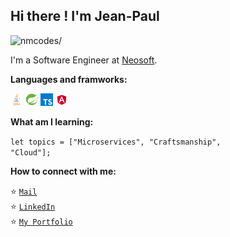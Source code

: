 ## Hi there ! I'm Jean-Paul

<p align="left"> <img src=https://komarev.com/ghpvc/?username=nmcodes alt=nmcodes/></p>

I'm a Software Engineer at <a href="https://www.neosoft.fr" target="_blank" rel="noopener noreferrer">Neosoft</a>.



**Languages and framworks:**  

<code><img height="20" src="https://raw.githubusercontent.com/github/explore/80688e429a7d4ef2fca1e82350fe8e3517d3494d/topics/java/java.png"></code>
<code><img height="20" src="https://raw.githubusercontent.com/github/explore/80688e429a7d4ef2fca1e82350fe8e3517d3494d/topics/spring-boot/spring-boot.png"></code>
<code><img height="20" src="https://raw.githubusercontent.com/github/explore/80688e429a7d4ef2fca1e82350fe8e3517d3494d/topics/typescript/typescript.png"></code>
<code><img height="20" src="https://raw.githubusercontent.com/github/explore/80688e429a7d4ef2fca1e82350fe8e3517d3494d/topics/angular/angular.png"></code>



**What am I learning:**

<code>let topics = ["Microservices", "Craftsmanship", "Cloud"];</code>



**How to connect with me:**

:star: <code>[Mail](mailto:jeanpaulngalula07@gmail.com)</code>   
:star: <code>[LinkedIn](https://www.linkedin.com/in/jeanpaulngalula/)</code>   
:star: <code>[My Portfolio](https://www.mulume.dev)</code>
